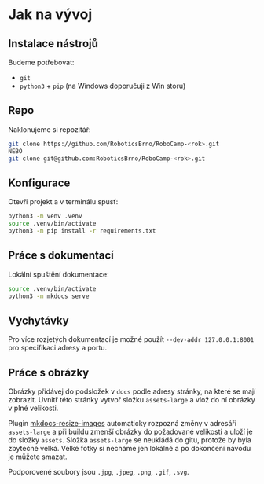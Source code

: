 # Jak na vývoj

## Instalace nástrojů
Budeme potřebovat:
- `git`
- `python3` + `pip` (na Windows doporučuji z Win storu)

## Repo
Naklonujeme si repozitář:

```bash
git clone https://github.com/RoboticsBrno/RoboCamp-<rok>.git
NEBO
git clone git@github.com:RoboticsBrno/RoboCamp-<rok>.git
```

## Konfigurace

Otevři projekt a v terminálu spusť:

```bash
python3 -m venv .venv
source .venv/bin/activate
python3 -m pip install -r requirements.txt
```

## Práce s dokumentací

Lokální spuštění dokumentace:
```bash
source .venv/bin/activate
python3 -m mkdocs serve
```

## Vychytávky
Pro více rozjetých dokumentací je možné použít `--dev-addr 127.0.0.1:8001` pro specifikaci adresy a portu.

## Práce s obrázky

Obrázky přidávej do podsložek v `docs` podle adresy stránky, na které se mají zobrazit.
Uvnitř této stránky vytvoř složku `assets-large` a vlož do ní obrázky v plné velikosti.

Plugin [mkdocs-resize-images](https://github.com/JakubAndrysek/mkdocs-resize-images) automaticky rozpozná
změny v adresáři `assets-large` a při buildu zmenší obrázky do požadované velikosti a uloží je do složky `assets`.
Složka `assets-large` se neukládá do gitu, protože by byla zbytečně velká. Velké fotky si necháme jen lokálně a po dokončení návodu je můžete smazat.

Podporovené soubory jsou `.jpg`, `.jpeg`, `.png`, `.gif`, `.svg`.
